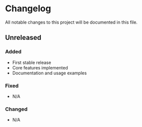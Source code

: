 <!--
Copyright (c) 2025 by OpenTier GmbH
SPDX‑FileCopyrightText: 2025 OpenTier GmbH
SPDX‑License‑Identifier: MIT

This file is part of OpenTier.

Permission is hereby granted, free of charge, to any person obtaining a copy
of this software and associated documentation files (the "Software"), to deal
in the Software without restriction, including without limitation the rights
to use, copy, modify, merge, publish, distribute, sublicense, and/or sell
copies of the Software, and to permit persons to whom the Software is
furnished to do so, subject to the following conditions:

The above copyright notice and this permission notice shall be included in all
copies or substantial portions of the Software.

THE SOFTWARE IS PROVIDED "AS IS", WITHOUT WARRANTY OF ANY KIND, EXPRESS OR
IMPLIED, INCLUDING BUT NOT LIMITED TO THE WARRANTIES OF MERCHANTABILITY,
FITNESS FOR A PARTICULAR PURPOSE AND NONINFRINGEMENT. IN NO EVENT SHALL THE
AUTHORS OR COPYRIGHT HOLDERS BE LIABLE FOR ANY CLAIM, DAMAGES OR OTHER
LIABILITY, WHETHER IN AN ACTION OF CONTRACT, TORT OR OTHERWISE, ARISING FROM,
OUT OF OR IN CONNECTION WITH THE SOFTWARE OR THE USE OR OTHER DEALINGS IN THE
SOFTWARE.
-->

# Changelog

All notable changes to this project will be documented in this file.

## Unreleased

### Added
- First stable release
- Core features implemented
- Documentation and usage examples

### Fixed
- N/A

### Changed
- N/A
